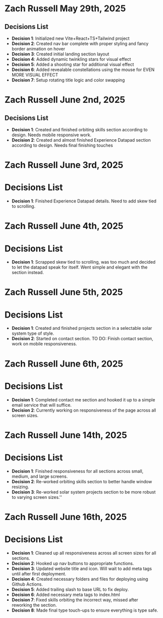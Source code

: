 # Zach Russell May 29th, 2025

## Decisions List

- **Decision 1**: Initialized new Vite+React+TS+Tailwind project
- **Decision 2**: Created nav bar complete with proper styling and fancy border animation on hover
- **Decision 3**: Created initial landing section layout
- **Decision 4**: Added dynamic twinkling stars for visual effect
- **Decision 5**: Added a shooting star for additional visual effect
- **Decision 6**: Added revealable constellations using the mouse for EVEN MORE VISUAL EFFECT
- **Decision 7**: Setup rotating title logic and color swapping

# Zach Russell June 2nd, 2025

## Decisions List

- **Decision 1**: Created and finished orbiting skills section according to design. Needs mobile responsive work.
- **Decision 2**: Created and almost finished Experience Datapad section according to design. Needs final finishing touches

# Zach Russell June 3rd, 2025

# Decisions List

- **Decision 1**: Finished Experience Datapad details. Need to add skew tied to scrolling.

# Zach Russell June 4th, 2025

# Decisions List

- **Decision 1**: Scrapped skew tied to scrolling, was too much and decided to let the datapad speak for itself. Went simple and elegant with the section instead.

# Zach Russell June 5th, 2025

# Decisions List

- **Decision 1**: Created and finished projects section in a selectable solar system type of style.
- **Decision 2**: Started on contact section. TO DO: Finish contact section, work on mobile responsiveness.

# Zach Russell June 6th, 2025

# Decisions List

- **Decision 1**: Completed contact me section and hooked it up to a simple email service that will suffice.
- **Decision 2**: Currently working on responsiveness of the page across all screen sizes.

# Zach Russell June 14th, 2025

# Decisions List

- **Decision 1**: Finished responsiveness for all sections across small, medium, and large screens.
- **Decision 2**: Re-worked orbiting skills section to better handle window resizing.
- **Decision 3**: Re-worked solar system projects section to be more robust to varying screen sizes.''

# Zach Russell June 16th, 2025

# Decisions List

- **Decision 1**: Cleaned up all responsiveness across all screen sizes for all sections.
- **Decision 2**: Hooked up nav buttons to appropriate functions.
- **Decision 3**: Updated website title and icon. Will wait to add meta tags until after first deployment.
- **Decision 4**: Created necessary folders and files for deploying using Github Actions.
- **Decision 5**: Added trailing slash to base URL to fix deploy.
- **Decision 6**: Added necessary meta tags to index.html
- **Decision 7**: Fixed skills orbiting the incorrect way, missed after reworking the section.
- **Decision 8**: Made final type touch-ups to ensure everything is type safe.